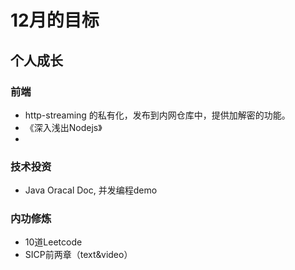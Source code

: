 # 12月的目标

## 个人成长

### 前端

- http-streaming 的私有化，发布到内网仓库中，提供加解密的功能。
- 《深入浅出Nodejs》
- <CSS Secrets>

### 技术投资

- Java Oracal Doc, 并发编程demo

### 内功修炼

- 10道Leetcode
- SICP前两章（text&video）